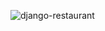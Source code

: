 ![django-restaurant](https://github.com/qayumovvvvvv/django_1/assets/170720548/7a487499-58a2-4e04-9dd3-0581e8856e29)
